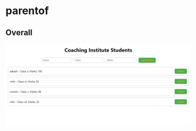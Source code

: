 # parentof

## Overall 

![images](https://github.com/Rohit2216/parentof/blob/main/images.jpeg?raw=true)

